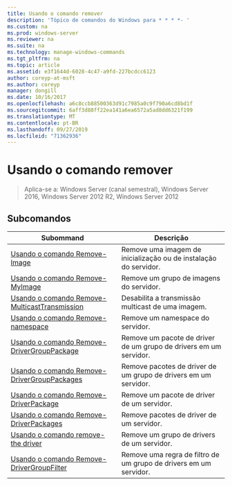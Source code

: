 ```yaml
---
title: Usando o comando remover
description: 'Tópico de comandos do Windows para * * * *- '
ms.custom: na
ms.prod: windows-server
ms.reviewer: na
ms.suite: na
ms.technology: manage-windows-commands
ms.tgt_pltfrm: na
ms.topic: article
ms.assetid: e3f1644d-6028-4c47-a9fd-227bcdcc6123
author: coreyp-at-msft
ms.author: coreyp
manager: dongill
ms.date: 10/16/2017
ms.openlocfilehash: a6c8ccb88500363d91c7985a0c9f790a6cd8bd1f
ms.sourcegitcommit: 6aff3d88ff22ea141a6ea6572a5ad8dd6321f199
ms.translationtype: MT
ms.contentlocale: pt-BR
ms.lasthandoff: 09/27/2019
ms.locfileid: "71362936"
---
```

# <a name="using-the-remove-command"></a>Usando o comando remover

>Aplica-se a: Windows Server (canal semestral), Windows Server 2016, Windows Server 2012 R2, Windows Server 2012

## <a name="subcommands"></a>Subcomandos
|Subommand|Descrição|
|-------|--------|
|[Usando o comando Remove-Image](using-the-remove-image-command.md)|Remove uma imagem de inicialização ou de instalação do servidor.|
|[Usando o comando Remove-MyImage](using-the-remove-imagegroup-command.md)|Remove um grupo de imagens do servidor.|
|[Usando o comando Remove-MulticastTransmission](using-the-remove-multicasttransmission-command.md)|Desabilita a transmissão multicast de uma imagem.|
|[Usando o comando Remove-namespace](using-the-remove-namespace-command.md)|Remove um namespace do servidor.|
|[Usando o comando Remove-DriverGroupPackage](using-the-remove-drivergrouppackage-command.md)|Remove um pacote de driver de um grupo de drivers em um servidor.|
|[Usando o comando Remove-DriverGroupPackages](using-the-remove-drivergrouppackages-command.md)|Remove pacotes de driver de um grupo de drivers em um servidor.|
|[Usando o comando Remove-DriverPackage](using-the-remove-driverpackage-command.md)|Remove um pacote de driver de um servidor.|
|[Usando o comando Remove-DriverPackages](using-the-remove-driverpackages-command.md)|Remove pacotes de driver de um servidor.|
|[Usando o comando remove-the driver](using-the-remove-drivergroup-command.md)|Remove um grupo de drivers de um servidor.|
|[Usando o comando Remove-DriverGroupFilter](using-the-remove-drivergroupfilter-command.md)|Remove uma regra de filtro de um grupo de drivers em um servidor.|
